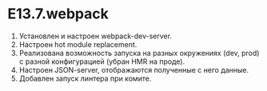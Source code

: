# E13.7.webpack

1. Установлен и настроен webpack-dev-server.
2. Настроен hot module replacement.
3. Реализована возможность запуска на разных окружениях (dev, prod) c разной конфигурацией (убран HMR на проде).
4. Настроен JSON-server, отображаются полученные с него данные.
5. Добавлен запуск линтера при комите.
